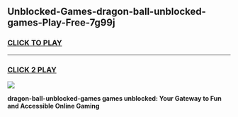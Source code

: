 
## Unblocked-Games-dragon-ball-unblocked-games-Play-Free-7g99j
<h3>
<a href="https://premium76.site?title=dragon-ball-unblocked-games&ref=19M">CLICK TO PLAY</a></h3>
<hr>

<h3>
<a href="https://premium76.site?title=dragon-ball-unblocked-games&ref=19M">CLICK 2 PLAY</a>
  
</h3>

<a href="https://premium76.site?title=dragon-ball-unblocked-games&ref=19M"><img src="https://clearcache.store/games.png"></a>


**dragon-ball-unblocked-games games unblocked: Your Gateway to Fun and Accessible Online Gaming**
